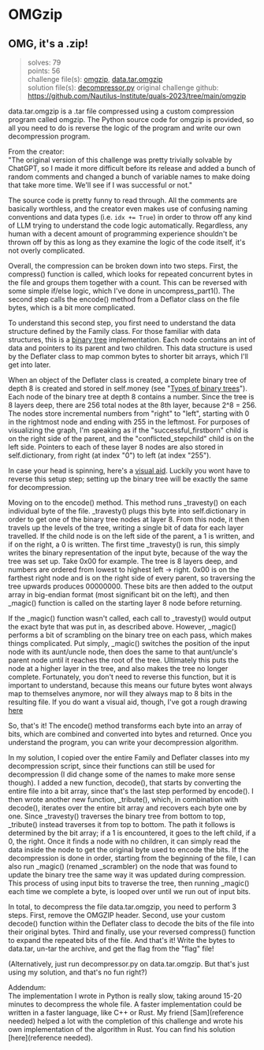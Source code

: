 # OMGzip
## OMG, it's a .zip! 
> solves: 79  
> points: 56  
> challenge file(s): [omgzip](https://github.com/Fidget-Cube/write-ups/tree/main/2023/DEFCON_CTF_Qualifiers/OMGzip/omgzip), [data.tar.omgzip](https://github.com/Fidget-Cube/write-ups/tree/main/2023/DEFCON_CTF_Qualifiers/OMGzip/data.tar.omgzip)  
> solution file(s): [decompressor.py](https://github.com/Fidget-Cube/write-ups/tree/main/2023/DEFCON_CTF_Qualifiers/OMGzip/decompressor.py) 
> original challenge github: https://github.com/Nautilus-Institute/quals-2023/tree/main/omgzip  

data.tar.omgzip is a .tar file compressed using a custom compression program called omgzip. The Python source code for omgzip is provided, so all you need to do is reverse the logic of the program and write our own decompression program.

From the creator:  
"The original version of this challenge was pretty trivially solvable by ChatGPT, so I made it more difficult before its release and added a bunch of random comments and changed a bunch of variable names to make doing that take more time. We'll see if I was successful or not."

The source code is pretty funny to read through. All the comments are basically worthless, and the creator even makes use of confusing naming conventions and data types (i.e. `idx += True`) in order to throw off any kind of LLM trying to understand the code logic automatically. Regardless, any human with a decent amount of programming experience shouldn't be thrown off by this as long as they examine the logic of the code itself, it's not overly complicated.

Overall, the compression can be broken down into two steps. First, the compress() function is called, which looks for repeated concurrent bytes in the file and groups them together with a count. This can be reversed with some simple if/else logic, which I've done in uncompress_part1(). The second step calls the encode() method from a Deflator class on the file bytes, which is a bit more complicated.

To understand this second step, you first need to understand the data structure defined by the Family class. For those familiar with data structures, this is a [binary tree](https://www.geeksforgeeks.org/binary-tree-data-structure/) implementation. Each node contains an int of data and pointers to its parent and two children. This data structure is used by the Deflater class to map common bytes to shorter bit arrays, which I'll get into later.

When an object of the Deflater class is created, a complete binary tree of depth 8 is created and stored in self.money (see "[Types of binary trees](https://en.wikipedia.org/wiki/Binary_tree)"). Each node of the binary tree at depth 8 contains a number. Since the tree is 8 layers deep, there are 256 total nodes at the 8th layer, because 2^8 = 256. The nodes store incremental numbers from "right" to "left", starting with 0 in the rightmost node and ending with 255 in the leftmost. For purposes of visualizing the graph, I'm speaking as if the "successful_firstborn" child is on the right side of the parent, and the "conflicted_stepchild" child is on the left side. Pointers to each of these layer 8 nodes are also stored in self.dictionary, from right (at index "0") to left (at index "255").

In case your head is spinning, here's a [visual aid](https://github.com/Fidget-Cube/write-ups/tree/main/2023/DEFCON_CTF_Qualifiers/OMGzip/bintree.jpg). Luckily you wont have to reverse this setup step; setting up the binary tree will be exactly the same for decompression.

Moving on to the encode() method. This method runs _travesty() on each individual byte of the file. _travesty() plugs this byte into self.dictionary in order to get one of the binary tree nodes at layer 8. From this node, it then travels up the levels of the tree, writing a single bit of data for each layer travelled. If the child node is on the left side of the parent, a 1 is written, and if on the right, a 0 is written. The first time _travesty() is run, this simply writes the binary representation of the input byte, because of the way the tree was set up. Take 0x00 for example. The tree is 8 layers deep, and numbers are ordered from lowest to highest left -> right. 0x00 is on the farthest right node and is on the right side of every parent, so traversing the tree upwards produces 00000000. These bits are then added to the output array in big-endian format (most significant bit on the left), and then _magic() function is called on the starting layer 8 node before returning.

If the _magic() function wasn't called, each call to _travesty() would output the exact byte that was put in, as described above. However, _magic() performs a bit of scrambling on the binary tree on each pass, which makes things complicated. Put simply, _magic() switches the position of the input node with its aunt/uncle node, then does the same to that aunt/uncle's parent node until it reaches the root of the tree. Ultimately this puts the node at a higher layer in the tree, and also makes the tree no longer complete. Fortunately, you don't need to reverse this function, but it is important to understand, because this means our future bytes wont always map to themselves anymore, nor will they always map to 8 bits in the resulting file. If you do want a visual aid, though, I've got a rough drawing [here](https://github.com/Fidget-Cube/write-ups/tree/main/2023/DEFCON_CTF_Qualifiers/OMGzip/magic.jpg)

So, that's it! The encode() method transforms each byte into an array of bits, which are combined and converted into bytes and returned. Once you understand the program, you can write your decompression algorithm.

In my solution, I copied over the entire Family and Deflater classes into my decompression script, since their functions can still be used for decompression (I did change some of the names to make more sense though). I added a new function, decode(), that starts by converting the entire file into a bit array, since that's the last step performed by encode(). I then wrote another new function, _tribute(), which, in combination with decode(), iterates over the entire bit array and recovers each byte one by one. Since _travesty() traverses the binary tree from bottom to top, _tribute() instead traverses it from top to bottom. The path it follows is determined by the bit array; if a 1 is encountered, it goes to the left child, if a 0, the right. Once it finds a node with no children, it can simply read the data inside the node to get the original byte used to encode the bits. If the decompression is done in order, starting from the beginning of the file, I can also run _magic() (renamed _scrambler) on the node that was found to update the binary tree the same way it was updated during compression. This process of using input bits to traverse the tree, then running _magic() each time we complete a byte, is looped over until we run out of input bits.

In total, to decompress the file data.tar.omgzip, you need to perform 3 steps. First, remove the OMGZIP header. Second, use your custom decode() function within the Deflater class to decode the bits of the file into their original bytes. Third and finally, use your reversed compress() function to expand the repeated bits of the file. And that's it! Write the bytes to data.tar, un-tar the archive, and get the flag from the "flag" file!

(Alternatively, just run decompressor.py on data.tar.omgzip. But that's just using my solution, and that's no fun right?)

Addendum:  
The implementation I wrote in Python is really slow, taking around 15-20 minutes to decompress the whole file. A faster implementation could be written in a faster language, like C++ or Rust. My friend [Sam](reference needed) helped a lot with the completion of this challenge and wrote his own implementation of the algorithm in Rust. You can find his solution [here](reference needed).

